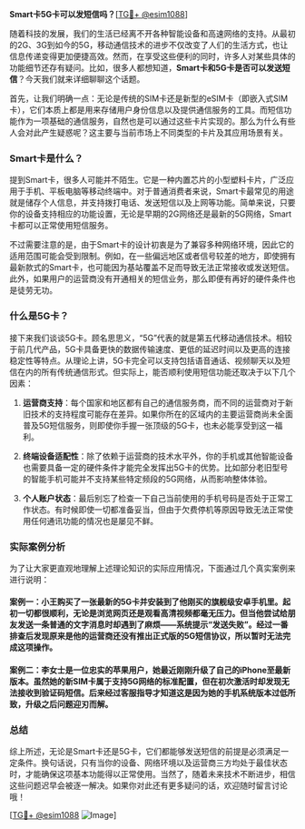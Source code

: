 **Smart卡5G卡可以发短信吗？**[[TG💪+ @esim1088](https://t.me/s/esim1088)]

随着科技的发展，我们的生活已经离不开各种智能设备和高速网络的支持。从最初的2G、3G到如今的5G，移动通信技术的进步不仅改变了人们的生活方式，也让信息传递变得更加便捷高效。然而，在享受这些便利的同时，许多人对某些具体的功能细节还存有疑问。比如，很多人都想知道，**Smart卡和5G卡是否可以发送短信**？今天我们就来详细聊聊这个话题。

首先，让我们明确一点：无论是传统的SIM卡还是新型的eSIM卡（即嵌入式SIM卡），它们本质上都是用来存储用户身份信息以及提供通信服务的工具。而短信功能作为一项基础的通信服务，自然也是可以通过这些卡片实现的。那么为什么有些人会对此产生疑惑呢？这主要与当前市场上不同类型的卡片及其应用场景有关。

### Smart卡是什么？

提到Smart卡，很多人可能并不陌生。它是一种内置芯片的小型塑料卡片，广泛应用于手机、平板电脑等移动终端中。对于普通消费者来说，Smart卡最常见的用途就是储存个人信息，并支持拨打电话、发送短信以及上网等功能。简单来说，只要你的设备支持相应的功能设置，无论是早期的2G网络还是最新的5G网络，Smart卡都可以正常使用短信服务。

不过需要注意的是，由于Smart卡的设计初衷是为了兼容多种网络环境，因此它的适用范围可能会受到限制。例如，在一些偏远地区或者信号较差的地方，即使拥有最新款式的Smart卡，也可能因为基站覆盖不足而导致无法正常接收或发送短信。此外，如果用户的运营商没有开通相关的短信业务，那么即便有再好的硬件条件也是徒劳无功。

### 什么是5G卡？

接下来我们谈谈5G卡。顾名思思义，“5G”代表的就是第五代移动通信技术。相较于前几代产品，5G卡具备更快的数据传输速度、更低的延迟时间以及更高的连接稳定性等特点。从理论上讲，5G卡完全可以支持包括语音通话、视频聊天以及短信在内的所有传统通信形式。但实际上，能否顺利使用短信功能还取决于以下几个因素：

1. **运营商支持**：每个国家和地区都有自己的通信服务商，而不同的运营商对于新旧技术的支持程度可能存在差异。如果你所在的区域内的主要运营商尚未全面普及5G短信服务，则即使你手握一张顶级的5G卡，也未必能享受到这一福利。
   
2. **终端设备适配性**：除了依赖于运营商的技术水平外，你的手机或其他智能设备也需要具备一定的硬件条件才能完全发挥出5G卡的优势。比如部分老旧型号的智能手机可能并不支持某些特定频段的5G网络，从而影响整体体验。

3. **个人账户状态**：最后别忘了检查一下自己当前使用的手机号码是否处于正常工作状态。有时候即使一切都准备妥当，但由于欠费停机等原因导致无法正常使用任何通讯功能的情况也是屡见不鲜。

### 实际案例分析

为了让大家更直观地理解上述理论知识的实际应用情况，下面通过几个真实案例来进行说明：

#### 案例一：小王购买了一张最新的5G卡并安装到了他刚买的旗舰级安卓手机里。起初一切都很顺利，无论是浏览网页还是观看高清视频都毫无压力。但当他尝试给朋友发送一条普通的文字消息时却遇到了麻烦——系统提示“发送失败”。经过一番排查后发现原来是他的运营商还没有推出正式版的5G短信协议，所以暂时无法完成这项操作。

#### 案例二：李女士是一位忠实的苹果用户，她最近刚刚升级了自己的iPhone至最新版本。虽然她的新SIM卡属于支持5G网络的标准配置，但在初次激活时却发现无法接收到验证码短信。后来经过客服指导才知道这是因为她的手机系统版本过低所致，升级之后问题迎刃而解。

### 总结

综上所述，无论是Smart卡还是5G卡，它们都能够发送短信的前提是必须满足一定条件。换句话说，只有当你的设备、网络环境以及运营商三方均处于最佳状态时，才能确保这项基本功能得以正常使用。当然了，随着未来技术不断进步，相信这些问题迟早会被逐一解决。如果你对此还有更多疑问的话，欢迎随时留言讨论哦！

[[TG💪+ @esim1088](https://t.me/s/esim1088) ![Image](https://i.postimg.cc/4NQfJmqS/Snipaste-2025-05-13-00-14-12.png)]
